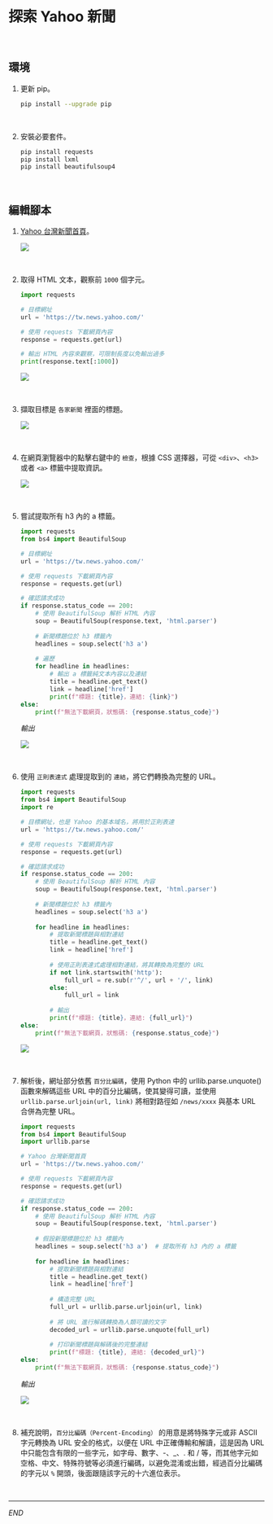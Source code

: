 # 探索 Yahoo 新聞

<br>

## 環境

1. 更新 pip。

    ```bash
    pip install --upgrade pip
    ```

<br>

2. 安裝必要套件。

    ```bash
    pip install requests
    pip install lxml
    pip install beautifulsoup4
    ```

<br>

## 編輯腳本

1. [Yahoo 台灣新聞首頁](https://tw.news.yahoo.com/)。

    ![](images/img_04.png)

<br>

2. 取得 HTML 文本，觀察前 `1000` 個字元。

    ```python
    import requests

    # 目標網址
    url = 'https://tw.news.yahoo.com/'

    # 使用 requests 下載網頁內容
    response = requests.get(url)

    # 輸出 HTML 內容來觀察，可限制長度以免輸出過多
    print(response.text[:1000])
    ```

    ![](images/img_05.png)

<br>

3. 擷取目標是 `各家新聞` 裡面的標題。 

    ![](images/img_06.png)

<br>

4. 在網頁瀏覽器中的點擊右鍵中的 `檢查`，根據 CSS 選擇器，可從 `<div>`、`<h3>` 或者 `<a>` 標籤中提取資訊。

    ![](images/img_07.png)

<br>

5. 嘗試提取所有 h3 內的 a 標籤。

    ```python
    import requests
    from bs4 import BeautifulSoup

    # 目標網址
    url = 'https://tw.news.yahoo.com/'

    # 使用 requests 下載網頁內容
    response = requests.get(url)

    # 確認請求成功
    if response.status_code == 200:
        # 使用 BeautifulSoup 解析 HTML 內容
        soup = BeautifulSoup(response.text, 'html.parser')
        
        # 新聞標題位於 h3 標籤內
        headlines = soup.select('h3 a')
        
        # 遍歷
        for headline in headlines:
            # 輸出 a 標籤純文本內容以及連結
            title = headline.get_text()
            link = headline['href']
            print(f"標題: {title}，連結: {link}")
    else:
        print(f"無法下載網頁，狀態碼: {response.status_code}")
    ```

    _輸出_

    ![](images/img_08.png)

<br>

6. 使用 `正則表達式` 處理提取到的 `連結`，將它們轉換為完整的 URL。

    ```python
    import requests
    from bs4 import BeautifulSoup
    import re

    # 目標網址，也是 Yahoo 的基本域名，將用於正則表達
    url = 'https://tw.news.yahoo.com/'

    # 使用 requests 下載網頁內容
    response = requests.get(url)

    # 確認請求成功
    if response.status_code == 200:
        # 使用 BeautifulSoup 解析 HTML 內容
        soup = BeautifulSoup(response.text, 'html.parser')
        
        # 新聞標題位於 h3 標籤內
        headlines = soup.select('h3 a') 
        
        for headline in headlines:
            # 提取新聞標題與相對連結
            title = headline.get_text()
            link = headline['href']
            
            # 使用正則表達式處理相對連結，將其轉換為完整的 URL
            if not link.startswith('http'):
                full_url = re.sub(r'^/', url + '/', link)
            else:
                full_url = link
            
            # 輸出
            print(f"標題: {title}，連結: {full_url}")
    else:
        print(f"無法下載網頁，狀態碼: {response.status_code}")
    ```

    ![](images/img_09.png)

<br>

7. 解析後，網址部分依舊 `百分比編碼`，使用 Python 中的 urllib.parse.unquote() 函數來解碼這些 URL 中的百分比編碼，使其變得可讀，並使用 `urllib.parse.urljoin(url, link)` 將相對路徑如 `/news/xxxx` 與基本 URL 合併為完整 URL。

    ```python
    import requests
    from bs4 import BeautifulSoup
    import urllib.parse

    # Yahoo 台灣新聞首頁
    url = 'https://tw.news.yahoo.com/'

    # 使用 requests 下載網頁內容
    response = requests.get(url)

    # 確認請求成功
    if response.status_code == 200:
        # 使用 BeautifulSoup 解析 HTML 內容
        soup = BeautifulSoup(response.text, 'html.parser')
        
        # 假設新聞標題位於 h3 標籤內
        headlines = soup.select('h3 a')  # 提取所有 h3 內的 a 標籤
        
        for headline in headlines:
            # 提取新聞標題與相對連結
            title = headline.get_text()
            link = headline['href']
            
            # 構造完整 URL
            full_url = urllib.parse.urljoin(url, link)
            
            # 將 URL 進行解碼轉換為人類可讀的文字
            decoded_url = urllib.parse.unquote(full_url)
            
            # 打印新聞標題與解碼後的完整連結
            print(f"標題: {title}, 連結: {decoded_url}")
    else:
        print(f"無法下載網頁，狀態碼: {response.status_code}")
    ```

    _輸出_

    ![](images/img_10.png)

<br>

8. 補充說明，`百分比編碼（Percent-Encoding）` 的用意是將特殊字元或非 ASCII 字元轉換為 URL 安全的格式，以便在 URL 中正確傳輸和解讀，這是因為 URL 中只能包含有限的一些字元，如字母、數字、-、_、. 和 / 等，而其他字元如空格、中文、特殊符號等必須進行編碼，以避免混淆或出錯，經過百分比編碼的字元以 `%` 開頭，後面跟隨該字元的十六進位表示。

<br>

___

_END_